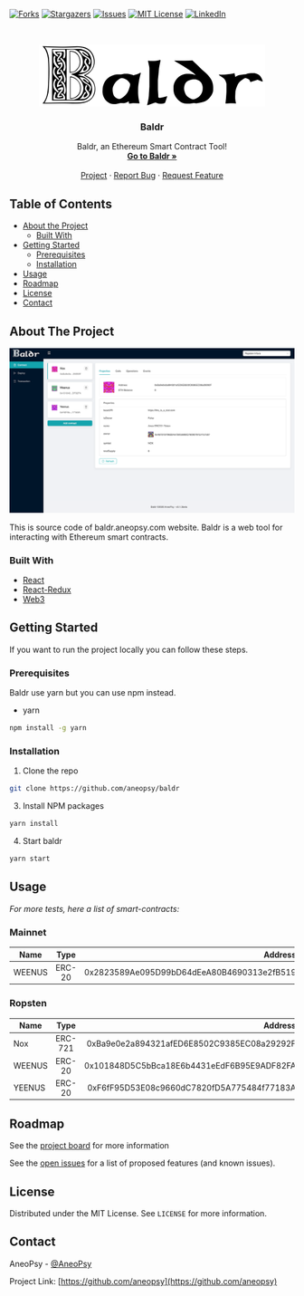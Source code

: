 [![Forks][forks-shield]][forks-url]
[![Stargazers][stars-shield]][stars-url]
[![Issues][issues-shield]][issues-url]
[![MIT License][license-shield]][license-url]
[![LinkedIn][linkedin-shield]][linkedin-url]

<!-- PROJECT LOGO -->
<br />
<p align="center">
    <img src="images/logo.png" alt="Logo" width="400" height="110">

  <h3 align="center">Baldr</h3>

  <p align="center">
    Baldr, an Ethereum Smart Contract Tool!
    <br />
    <a href="https://baldr.aneopsy.com"><strong>Go to Baldr »</strong></a>
    <br />
    <br />
    <a href="https://github.com/aneopsy/baldr">Project</a>
    ·
    <a href="https://github.com/aneopsy/baldr/issues">Report Bug</a>
    ·
    <a href="https://github.com/aneopsy/baldr/issues">Request Feature</a>
  </p>
</p>

<!-- TABLE OF CONTENTS -->

## Table of Contents

- [About the Project](#about-the-project)
  - [Built With](#built-with)
- [Getting Started](#getting-started)
  - [Prerequisites](#prerequisites)
  - [Installation](#installation)
- [Usage](#usage)
- [Roadmap](#roadmap)
- [License](#license)
- [Contact](#contact)

<!-- ABOUT THE PROJECT -->

## About The Project

[![Baldr][product-screenshot]](https://baldr.aneopsy.com)

This is source code of baldr.aneopsy.com website.
Baldr is a web tool for interacting with Ethereum smart contracts.

### Built With

<!--
This section should list any major frameworks that you built your project using. Leave any add-ons/plugins for the acknowledgements section. Here are a few examples.
-->

- [React](https://reactjs.org/)
- [React-Redux](https://redux.js.org/)
- [Web3](https://github.com/ethereum/web3.js/)

<!-- GETTING STARTED -->

## Getting Started

If you want to run the project locally you can follow these steps.

### Prerequisites

Baldr use yarn but you can use npm instead.

- yarn

```sh
npm install -g yarn
```

### Installation

1. Clone the repo

```sh
git clone https://github.com/aneopsy/baldr
```

3. Install NPM packages

```sh
yarn install
```

4. Start baldr

```sh
yarn start
```

<!-- USAGE EXAMPLES -->

## Usage

<!--
Use this space to show useful examples of how a project can be used. Additional screenshots, code examples and demos work well in this space. You may also link to more resources.  -->

_For more tests, here a list of smart-contracts:_

### Mainnet

| Name   |  Type  |                                    Address |
| ------ | :----: | -----------------------------------------: |
| WEENUS | ERC-20 | 0x2823589Ae095D99bD64dEeA80B4690313e2fB519 |

### Ropsten

| Name   |  Type   |                                    Address |
| ------ | :-----: | -----------------------------------------: |
| Nox    | ERC-721 | 0xBa9e0e2a894321afED6E8502C9385EC08a29292F |
| WEENUS | ERC-20  | 0x101848D5C5bBca18E6b4431eEdF6B95E9ADF82FA |
| YEENUS | ERC-20  | 0xF6fF95D53E08c9660dC7820fD5A775484f77183A |

<!-- ROADMAP -->

## Roadmap

See the [project board](https://github.com/aneopsy/baldr/projects) for more information

See the [open issues](https://github.com/aneopsy/baldr/issues) for a list of proposed features (and known issues).

<!-- LICENSE -->

## License

Distributed under the MIT License. See `LICENSE` for more information.

<!-- CONTACT -->

## Contact

AneoPsy - [@AneoPsy](https://twitter.com/aneopsy)

Project Link: [https://github.com/aneopsy](https://github.com/aneopsy)

<!-- MARKDOWN LINKS & IMAGES -->
<!-- https://www.markdownguide.org/basic-syntax/#reference-style-links -->

[contributors-shield]: https://img.shields.io/github/contributors/aneopsy/baldr.svg?style=flat-square
[contributors-url]: https://github.com/aneopsy/baldr/graphs/contributors
[forks-shield]: https://img.shields.io/github/forks/aneopsy/baldr.svg?style=flat-square
[forks-url]: https://github.com/aneopsy/baldr/network/members
[stars-shield]: https://img.shields.io/github/stars/aneopsy/baldr.svg?style=flat-square
[stars-url]: https://github.com/aneopsy/baldr/stargazers
[issues-shield]: https://img.shields.io/github/issues/aneopsy/baldr.svg?style=flat-square
[issues-url]: https://github.com/aneopsy/baldr/issues
[license-shield]: https://img.shields.io/github/license/aneopsy/baldr.svg?style=flat-square
[license-url]: https://github.com/aneopsy/baldr/blob/master/LICENSE.txt
[linkedin-shield]: https://img.shields.io/badge/-LinkedIn-black.svg?style=flat-square&logo=linkedin&colorB=555
[linkedin-url]: https://www.linkedin.com/in/aneopsy/
[product-screenshot]: images/screen_1.png
